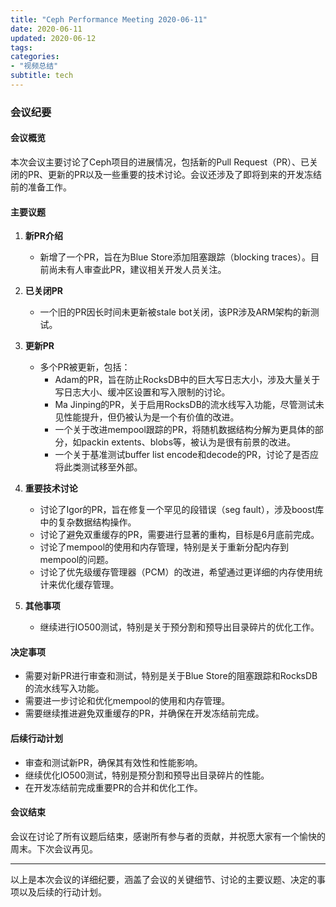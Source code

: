 ```yaml
---
title: "Ceph Performance Meeting 2020-06-11"
date: 2020-06-11
updated: 2020-06-12
tags:
categories:
- "视频总结"
subtitle: tech
---
```



### 会议纪要

#### 会议概览
本次会议主要讨论了Ceph项目的进展情况，包括新的Pull Request（PR）、已关闭的PR、更新的PR以及一些重要的技术讨论。会议还涉及了即将到来的开发冻结前的准备工作。

#### 主要议题
1. **新PR介绍**
   - 新增了一个PR，旨在为Blue Store添加阻塞跟踪（blocking traces）。目前尚未有人审查此PR，建议相关开发人员关注。

2. **已关闭PR**
   - 一个旧的PR因长时间未更新被stale bot关闭，该PR涉及ARM架构的新测试。

3. **更新PR**
   - 多个PR被更新，包括：
     - Adam的PR，旨在防止RocksDB中的巨大写日志大小，涉及大量关于写日志大小、缓冲区设置和写入限制的讨论。
     - Ma Jinping的PR，关于启用RocksDB的流水线写入功能，尽管测试未见性能提升，但仍被认为是一个有价值的改进。
     - 一个关于改进mempool跟踪的PR，将随机数据结构分解为更具体的部分，如packin extents、blobs等，被认为是很有前景的改进。
     - 一个关于基准测试buffer list encode和decode的PR，讨论了是否应将此类测试移至外部。

4. **重要技术讨论**
   - 讨论了Igor的PR，旨在修复一个罕见的段错误（seg fault），涉及boost库中的复杂数据结构操作。
   - 讨论了避免双重缓存的PR，需要进行显著的重构，目标是6月底前完成。
   - 讨论了mempool的使用和内存管理，特别是关于重新分配内存到mempool的问题。
   - 讨论了优先级缓存管理器（PCM）的改进，希望通过更详细的内存使用统计来优化缓存管理。

5. **其他事项**
   - 继续进行IO500测试，特别是关于预分割和预导出目录碎片的优化工作。

#### 决定事项
- 需要对新PR进行审查和测试，特别是关于Blue Store的阻塞跟踪和RocksDB的流水线写入功能。
- 需要进一步讨论和优化mempool的使用和内存管理。
- 需要继续推进避免双重缓存的PR，并确保在开发冻结前完成。

#### 后续行动计划
- 审查和测试新PR，确保其有效性和性能影响。
- 继续优化IO500测试，特别是预分割和预导出目录碎片的性能。
- 在开发冻结前完成重要PR的合并和优化工作。

#### 会议结束
会议在讨论了所有议题后结束，感谢所有参与者的贡献，并祝愿大家有一个愉快的周末。下次会议再见。

---

以上是本次会议的详细纪要，涵盖了会议的关键细节、讨论的主要议题、决定的事项以及后续的行动计划。